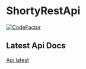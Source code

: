 # ShortyRestApi
[![CodeFactor](https://www.codefactor.io/repository/github/bagger-steam/shortyrestapi/badge)](https://www.codefactor.io/repository/github/bagger-steam/shortyrestapi)

## Latest Api Docs
[Api latest](.docs/ApiV1.md)
